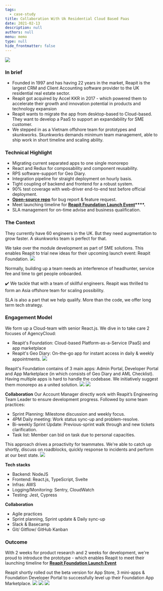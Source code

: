 ```yaml
---
tags: 
  - case-study
title: Collaboration With Uk Residential Cloud Based Paas
date: 2021-02-13
description: null
authors: null
menu: memo
type: null
hide_frontmatter: false
---
```


![](assets/collaboration-with-uk-residential-cloud-based-paas_ad0d1521d4022ac2392b73bc7756cb3b_md5.webp)

### In brief
* Founded in 1997 and has having 22 years in the market, Reapit is the largest CRM and Client Accounting software provider to the UK residential real estate sector.
* Reapit got acquired by Accel KKR in 2017 - which powered them to accelerate their growth and innovation potential in products and technology expansion
* Reapit wants to migrate the app from desktop-based to Cloud-based. They want to develop a PaaS to support an expandability for SME customer. 
* We stepped in as a Vietnam offshore team for prototypes and skunkworks. Skunkworks demands minimum team management, able to ship work in short timeline and scaling ability. 

### Technical Highlight
* Migrating current separated apps to one single monorepo
* React and Redux for composability and component reusability.
* RPS software-support for Geo Diary.
* Integration pipeline for straight deployment on hourly basis.
* Tight coupling of backend and frontend for a robust system.
* 90% test coverage with web-driver end-to-end test before official deployment.
* **[Open-source repo](https://github.com/reapit/foundations)** for bug report & feature request.
* Meet launching timeline for **[Reapit Foundation Launch Event](https://www.youtube.com/watch?v=y-Fhlg2jrYo)****.**
* SLA management for on-time advise and business qualification.

### The Context
They currently have 60 engineers in the UK. But they need augmentation to grow faster. A skunkworks team is perfect for that. 

We take over the module development as part of SME solutions. This enables Reapit to trial new ideas for their upcoming launch event: Reapit Foundation. 
![](assets/collaboration-with-uk-residential-cloud-based-paas_03f985c65996fe3506289487fe14cebe_md5.webp)

Normally, building up a team needs an interference of headhunter, service fee and time to get people onboarded. 

✔️ We tackle that with a team of skillful engineers. Reapit was thrilled to form an Asia offshore team for scaling possibility.

SLA is also a part that we help qualify. More than the code, we offer long term tech strategy.

### Engagement Model
We form up a Cloud-team with senior React.js. We dive in to take care 2 focuses of AgencyCloud:

* Reapit's Foundation: Cloud-based Platform-as-a-Service (PaaS) and app marketplace
* Reapit's Geo Diary: On-the-go app for instant access in daily & weekly appointments.
![](assets/collaboration-with-uk-residential-cloud-based-paas_4487bd2e7b23af7178fb97c9ab7229d2_md5.webp)

Reapit's Foundation contains of 3 main apps: Admin Portal, Developer Portal and App Marketplace (in which consists of Geo Diary and AML Checklist). Having multiple apps is hard to handle the codebase. We initiatively suggest them monorepo as a united solution. 
![](assets/collaboration-with-uk-residential-cloud-based-paas_1e27f9ef3561d2ae43b56d50d492f1d4_md5.webp)
![](assets/collaboration-with-uk-residential-cloud-based-paas_ebf187df610615ccbbb6e52278da6335_md5.webp)

**Collaboration**
Our Account Manager directly work with Reapit’s Engineering Team Leader to ensure development progress. Followed by some team practices:
* Sprint Planning: Milestone discussion and weekly focus.
* 4PM Daily meeting: Work status sync-up and problem-resolve.
* Bi-weekly Sprint Update: Previous-sprint walk through and new tickets clarification.
* Task list: Member can bid on task due to personal capacities. 

This approach drives a proactivity for teammates. We're able to catch up shortly, discuss on roadblocks, quickly response to incidents and perform at our best state.
![](assets/collaboration-with-uk-residential-cloud-based-paas_eee4929e10e587c87e386ec5283449a1_md5.webp)

**Tech stacks**
* Backend: NodeJS
* Frontend: React.js, TypeScript, Svelte
* Infras: AWS
* Logging/Monitoring: Sentry, CloudWatch
* Testing: Jest, Cypress

**Collaboration**
* Agile practices
* Sprint planning, Sprint update & Daily sync-up
* Slack & Basecamp
* Git/ Gitflow/ GitHub Kanban

### Outcome
With 2 weeks for product research and 2 weeks for development, we're proud to introduce the prototype - which enables Reapit to meet their launching timeline for **[Reapit Foundation Launch Event](https://www.youtube.com/watch?v=y-Fhlg2jrYo)**

Reapit shortly rolled out the beta version for App Store, 3 mini-apps & Foundation Developer Portal to successfully level up their Foundation App Marketplace.
![](assets/collaboration-with-uk-residential-cloud-based-paas_46cc6c924b0fe441437723fc1fb52d9c_md5.webp)
![](assets/collaboration-with-uk-residential-cloud-based-paas_92722efc9491056859de44344025550a_md5.webp)
![](assets/collaboration-with-uk-residential-cloud-based-paas_7d8f93b0e2c88250d392b435892c7559_md5.webp)